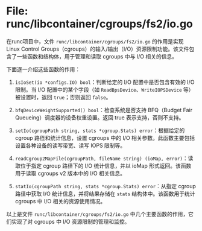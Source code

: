 # File: runc/libcontainer/cgroups/fs2/io.go

在runc项目中，文件 `runc/libcontainer/cgroups/fs2/io.go` 的作用是实现Linux Control Groups（cgroups）的输入/输出（I/O）资源限制功能。该文件包含了一些函数和结构体，用于管理和读取 cgroups 中与 I/O 相关的信息。

下面逐一介绍这些函数的作用：

1. `isIoSet(io *configs.IO) bool`：判断给定的 I/O 配置中是否包含有效的 I/O 限制。当 I/O 配置中的某个字段（如 `ReadBpsDevice`、`WriteIOPSDevice` 等）被设置时，返回 `true`；否则返回 `false`。

2. `bfqDeviceWeightSupported() bool`：检查系统是否支持 BFQ（Budget Fair Queueing）调度器的设备权重设置。返回 true 表示支持，否则不支持。

3. `setIo(cgroupPath string, stats *cgroup.Stats) error`：根据给定的 cgroup 路径和统计信息，设置 cgroups 中的 I/O 相关参数。此函数主要包括设置各种设备的读写带宽、读写 IOPS 限制等。

4. `readCgroup2MapFile(cgroupPath, fileName string) (ioMap, error)`：读取位于指定 cgroup 路径下的 I/O 统计信息，并以 ioMap 形式返回。该函数用于读取 cgroups v2 版本中的 I/O 相关信息。

5. `statIo(cgroupPath string, stats *cgroup.Stats) error`：从指定 cgroup 路径中获取 I/O 统计信息，并将结果存储在 `stats` 结构体中。该函数用于统计 cgroups 中 I/O 相关的资源使用情况。

以上是文件 `runc/libcontainer/cgroups/fs2/io.go` 中几个主要函数的作用，它们实现了对 cgroups 中 I/O 资源限制的管理和监控。

